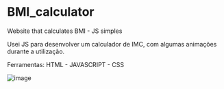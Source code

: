 # BMI_calculator
Website that calculates BMI - JS simples

Usei JS para desenvolver um calculador de IMC, com algumas animações durante a utilização.

Ferramentas:
HTML -
JAVASCRIPT -
CSS 

![image](https://user-images.githubusercontent.com/64332760/126010469-189756e5-b974-441a-acca-2efe407e9d11.png)
